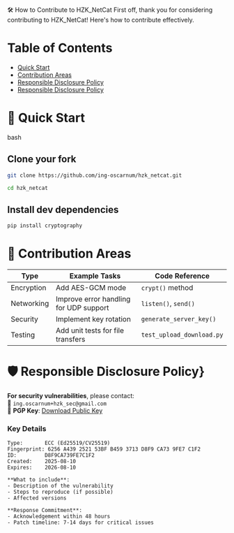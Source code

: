 🛠️ How to Contribute to HZK_NetCat
First off, thank you for considering contributing to HZK_NetCat! Here's how to contribute effectively.

# Table of Contents
* [Quick Start](#-quick-start)
* [Contribution Areas](#-contribution-areas)
* [Responsible Disclosure Policy](#responsible-disclosure-policy)
* [Responsible Disclosure Policy](#-responsible-disclosure-policy)

# 🚀 Quick Start  
bash
## Clone your fork
```bash
git clone https://github.com/ing-oscarnum/hzk_netcat.git 
``` 

```bash
cd hzk_netcat
```

## Install dev dependencies
```bash
pip install cryptography
```

# 🤝 Contribution Areas  

| Type        | Example Tasks                          | Code Reference          |
|-------------|----------------------------------------|-------------------------|
| Encryption  | Add AES-GCM mode                       | `crypt()` method        |
| Networking  | Improve error handling for UDP support | `listen()`, `send()`    |
| Security    | Implement key rotation                 | `generate_server_key()` |
| Testing     | Add unit tests for file transfers      | `test_upload_download.py` | 

# 🛡️ Responsible Disclosure Policy}

**For security vulnerabilities**, please contact:   
📧 `ing.oscarnum+hzk_sec@gmail.com`   
🔐 **PGP Key**: [Download Public Key](https://keyserver.ubuntu.com/pks/lookup?op=get&search=0x6256A439252153BFB4593713D8F9CA739FE7C1F2)

### Key Details
```text
Type:       ECC (Ed25519/CV25519)
Fingerprint: 6256 A439 2521 53BF B459 3713 D8F9 CA73 9FE7 C1F2
ID:         D8F9CA739FE7C1F2
Created:    2025-08-10
Expires:    2026-08-10

**What to include**:  
- Description of the vulnerability  
- Steps to reproduce (if possible)  
- Affected versions  

**Response Commitment**:  
- Acknowledgement within 48 hours  
- Patch timeline: 7-14 days for critical issues  

